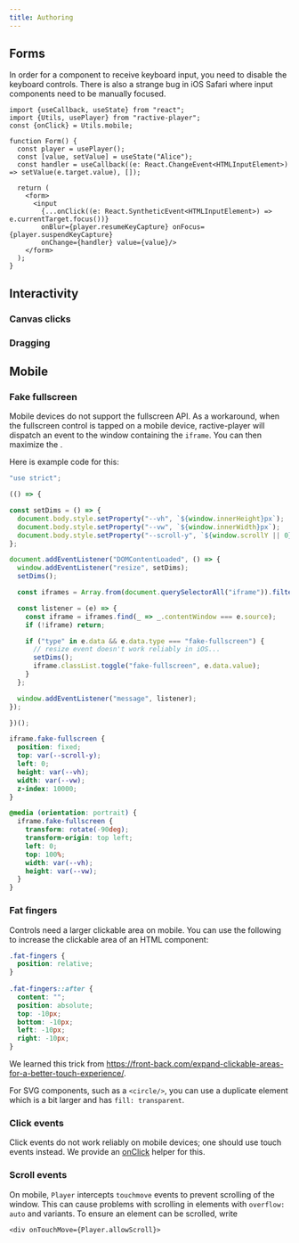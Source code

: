```yaml
---
title: Authoring
---
```


## Forms
In order for a component to receive keyboard input, you need to disable the keyboard controls. There is also a strange bug in iOS Safari where input components need to be manually focused.

```tsx
import {useCallback, useState} from "react";
import {Utils, usePlayer} from "ractive-player";
const {onClick} = Utils.mobile;

function Form() {
  const player = usePlayer();
  const [value, setValue] = useState("Alice");
  const handler = useCallback((e: React.ChangeEvent<HTMLInputElement>) => setValue(e.target.value), []);

  return (
    <form>
      <input
        {...onClick((e: React.SyntheticEvent<HTMLInputElement>) => e.currentTarget.focus())}
        onBlur={player.resumeKeyCapture} onFocus={player.suspendKeyCapture}
        onChange={handler} value={value}/>
    </form>
  );
}
```

## Interactivity

### Canvas clicks

### Dragging

## Mobile

### Fake fullscreen

Mobile devices do not support the fullscreen API. As a workaround, when the fullscreen control is tapped on a mobile device, ractive-player will dispatch an event to the window containing the `iframe`. You can then maximize the .

Here is example code for this:

```typescript
"use strict";

(() => {

const setDims = () => {
  document.body.style.setProperty("--vh", `${window.innerHeight}px`);
  document.body.style.setProperty("--vw", `${window.innerWidth}px`);
  document.body.style.setProperty("--scroll-y", `${window.scrollY || 0}px`);
};

document.addEventListener("DOMContentLoaded", () => {
  window.addEventListener("resize", setDims);
  setDims();

  const iframes = Array.from(document.querySelectorAll("iframe")).filter(_ => _.allowFullscreen && !document.fullscreenEnabled);

  const listener = (e) => {
    const iframe = iframes.find(_ => _.contentWindow === e.source);
    if (!iframe) return;

    if ("type" in e.data && e.data.type === "fake-fullscreen") {
      // resize event doesn't work reliably in iOS...
      setDims();
      iframe.classList.toggle("fake-fullscreen", e.data.value);
    }
  };

  window.addEventListener("message", listener);
});

})();
```

```css
iframe.fake-fullscreen {
  position: fixed;
  top: var(--scroll-y);
  left: 0;
  height: var(--vh);
  width: var(--vw);
  z-index: 10000;
}

@media (orientation: portrait) {
  iframe.fake-fullscreen {
    transform: rotate(-90deg);
    transform-origin: top left;
    left: 0;
    top: 100%;
    width: var(--vh);
    height: var(--vw);
  }
}
```

### Fat fingers

Controls need a larger clickable area on mobile. You can use the following to increase the clickable area of an HTML component:

```css
.fat-fingers {
  position: relative;
}
    
.fat-fingers::after {
  content: "";
  position: absolute;
  top: -10px;
  bottom: -10px;
  left: -10px;
  right: -10px;
}
```

We learned this trick from <a href="https://front-back.com/expand-clickable-areas-for-a-better-touch-experience/">https://front-back.com/expand-clickable-areas-for-a-better-touch-experience/</a>.

For SVG components, such as a `<circle/>`, you can use a duplicate element which is a bit larger and has `fill: transparent`.

### Click events

Click events do not work reliably on mobile devices; one should use touch events instead. We provide an <a href="/docs/reference/Utils#mobile.onClick">onClick</a> helper for this.

### Scroll events

<p>On mobile, <code>Player</code> intercepts <code>touchmove</code> events to prevent scrolling of the window. This can cause problems with scrolling in elements with <code class="language-css">overflow: auto</code> and variants. To ensure an element can be scrolled, write</p>

```tsx
<div onTouchMove={Player.allowScroll}>
```
